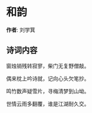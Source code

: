 # 和韵

**作者**: 刘学箕

## 诗词内容

窗烛销残转寂寥，柴门无复野僧敲。

偶来枕上吟诗就，记向心头欠笔抄。

鸣竹数声疑雪片，寻梅清梦到山坳。

世情云雨多翻覆，谁是江湖耐久交。

